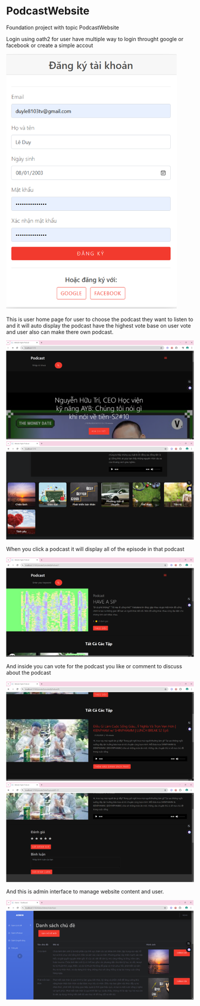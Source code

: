 # PodcastWebsite
Foundation project with topic PodcastWebsite

Login using oath2 for user have multiple way to login throught google or facebook or create a simple accout

![login](./image/signin_signup.png)

This is user home page for user to choose the podcast they want to listen to and it will auto display the podcast have the highest vote base on user vote and user also can make there own podcast.

![home](./image/home_page1.png)
![home](./image/home_page2.png)

When you click a podcast it will display all of the episode in that podcast

![podcast](./image/podcast_list.png)

And inside you can vote for the podcast you like or comment to discuss about the podcast

![detail](./image/ep_detail.png)
![detail](./image/ep_detail2.png)

And this is admin interface to manage website content and user.

![admin](./image/admin_interface.png)